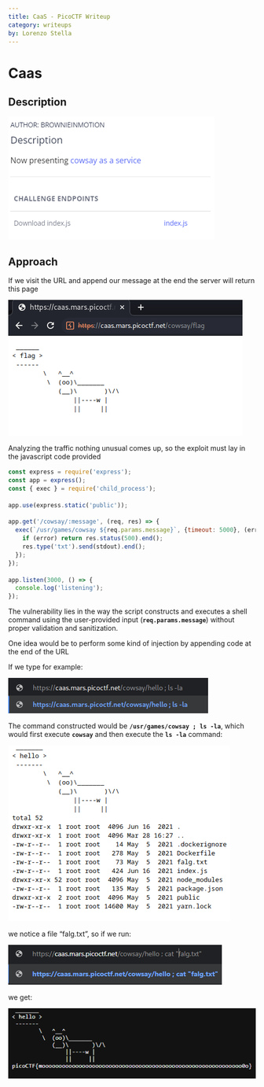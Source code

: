 ```yaml
---
title: CaaS - PicoCTF Writeup
category: writeups
by: Lorenzo Stella
---
```


# Caas

## Description

![Untitled](/assets/CaaS/Untitled.png)

## Approach

If we visit the URL and append our message at the end the server will return this page

![Untitled](/assets/CaaS/Untitled%201.png)

Analyzing the traffic nothing unusual comes up, so the exploit must lay in the javascript code provided

```jsx
const express = require('express');
const app = express();
const { exec } = require('child_process');

app.use(express.static('public'));

app.get('/cowsay/:message', (req, res) => {
  exec(`/usr/games/cowsay ${req.params.message}`, {timeout: 5000}, (error, stdout) => {
    if (error) return res.status(500).end();
    res.type('txt').send(stdout).end();
  });
});

app.listen(3000, () => {
  console.log('listening');
});
```

The vulnerability lies in the way the script constructs and executes a shell command using the user-provided input (**`req.params.message`**) without proper validation and sanitization.

One idea would be to perform some kind of injection by appending code at the end of the URL

If we type for example:

![Untitled](/assets/CaaS/Untitled%202.png)

The command constructed would be **`/usr/games/cowsay ; ls -la`**, which would first execute **`cowsay`** and then execute the **`ls -la`** command:

![Untitled](/assets/CaaS/Untitled%203.png)

we notice a file “falg.txt”, so if we run:

![Untitled](/assets/CaaS/Untitled%204.png)

we get:

![Untitled](/assets/CaaS/Untitled%205.png)